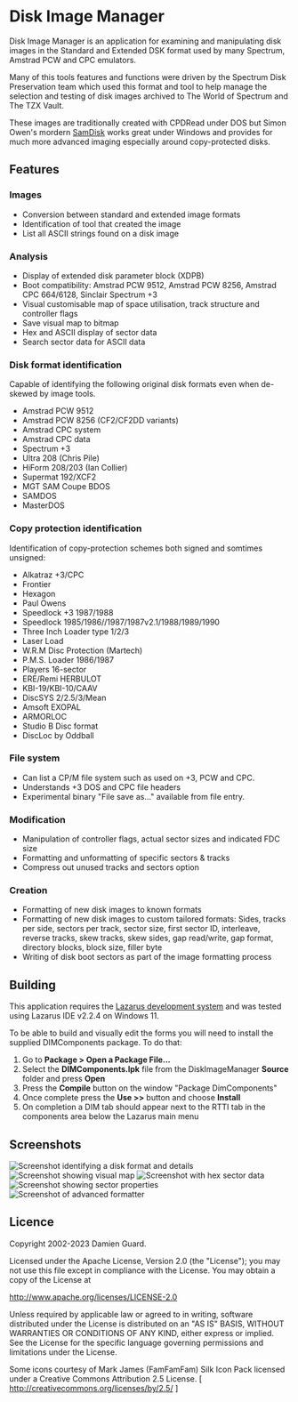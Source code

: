 # Disk Image Manager

Disk Image Manager is an application for examining and manipulating disk images in the Standard and Extended DSK format used by many Spectrum, Amstrad PCW and CPC emulators.

Many of this tools features and functions were driven by the Spectrum Disk Preservation team which used this format and tool to help manage the selection and testing of disk images archived to The World of Spectrum and The TZX Vault.

These images are traditionally created with CPDRead under DOS but Simon Owen's mordern [SamDisk](http://simonowen.com/samdisk/) works great under Windows and provides for much more advanced imaging especially around copy-protected disks.

## Features

### Images

* Conversion between standard and extended image formats
* Identification of tool that created the image
* List all ASCII strings found on a disk image

### Analysis

* Display of extended disk parameter block (XDPB)
* Boot compatibility: Amstrad PCW 9512, Amstrad PCW 8256, Amstrad CPC 664/6128, Sinclair Spectrum +3
* Visual customisable map of space utilisation, track structure and controller flags
* Save visual map to bitmap
* Hex and ASCII display of sector data
* Search sector data for ASCII data 

### Disk format identification

Capable of identifying the following original disk formats even when de-skewed by image tools.

* Amstrad PCW 9512
* Amstrad PCW 8256 (CF2/CF2DD variants)
* Amstrad CPC system
* Amstrad CPC data
* Spectrum +3
* Ultra 208 (Chris Pile)
* HiForm 208/203 (Ian Collier)
* Supermat 192/XCF2
* MGT SAM Coupe BDOS
* SAMDOS
* MasterDOS

### Copy protection identification

Identification of copy-protection schemes both signed and somtimes unsigned:

* Alkatraz +3/CPC
* Frontier
* Hexagon
* Paul Owens
* Speedlock +3 1987/1988
* Speedlock 1985/1986//1987/1987v2.1/1988/1989/1990
* Three Inch Loader type 1/2/3
* Laser Load
* W.R.M Disc Protection (Martech)
* P.M.S. Loader 1986/1987
* Players 16-sector
* ERE/Remi HERBULOT
* KBI-19/KBI-10/CAAV
* DiscSYS 2/2.5/3/Mean
* Amsoft EXOPAL
* ARMORLOC
* Studio B Disc format
* DiscLoc by Oddball

### File system

* Can list a CP/M file system such as used on +3, PCW and CPC.
* Understands +3 DOS and CPC file headers
* Experimental binary "File save as..." available from file entry.

### Modification

* Manipulation of controller flags, actual sector sizes and indicated FDC size
* Formatting and unformatting of specific sectors & tracks
* Compress out unused tracks and sectors option 

### Creation

* Formatting of new disk images to known formats
* Formatting of new disk images to custom tailored formats: Sides, tracks per side, sectors per track, sector size, first sector ID, interleave, reverse tracks, skew tracks, skew sides, gap read/write, gap format, directory blocks, block size, filler byte
* Writing of disk boot sectors as part of the image formatting process 

## Building
This application requires the [Lazarus development system](http://www.lazarus.freepascal.org/) and was tested using Lazarus IDE v2.2.4 on Windows 11.

To be able to build and visually edit the forms you will need to install the supplied DIMComponents package. To do that:

1. Go to **Package > Open a Package File...**
2. Select the **DIMComponents.lpk** file from the DiskImageManager **Source** folder and press **Open**
3. Press the **Compile** button on the window "Package DimComponents" 
4. Once complete press the **Use >>** button and choose **Install**
5. On completion a DIM tab should appear next to the RTTI tab in the components area below the Lazarus main menu

## Screenshots

![Screenshot identifying a disk format and details](https://user-images.githubusercontent.com/118951/216734998-c292ac84-72ac-494b-af85-fba73b3bcefa.png)
![Screenshot showing visual map](https://user-images.githubusercontent.com/118951/216735001-94cdd473-3fa1-414b-85b4-16d61604a1f5.png)
![Screenshot with hex sector data](https://user-images.githubusercontent.com/118951/216734940-e23a997e-6ae4-4dcf-ad9e-97ec33795278.png)
![Screenshot showing sector properties](https://user-images.githubusercontent.com/118951/216734959-67a68b52-5f0e-4d28-812f-c9cf1edbaaf9.png)
![Screenshot of advanced formatter](https://user-images.githubusercontent.com/118951/216734979-edae81e3-bc49-44b1-80a8-fe19f41c2e13.png)

## Licence

Copyright 2002-2023 Damien Guard.

Licensed under the Apache License, Version 2.0 (the "License"); you may not use this file except in compliance with the License. You may obtain a copy of the License at

http://www.apache.org/licenses/LICENSE-2.0

Unless required by applicable law or agreed to in writing, software distributed under the License is distributed on an "AS IS" BASIS, WITHOUT WARRANTIES OR CONDITIONS OF ANY KIND, either express or implied. See the License for the specific language governing permissions and limitations under the License.

Some icons courtesy of Mark James (FamFamFam) Silk Icon Pack licensed under a Creative Commons Attribution 2.5 License. [ http://creativecommons.org/licenses/by/2.5/ ]
